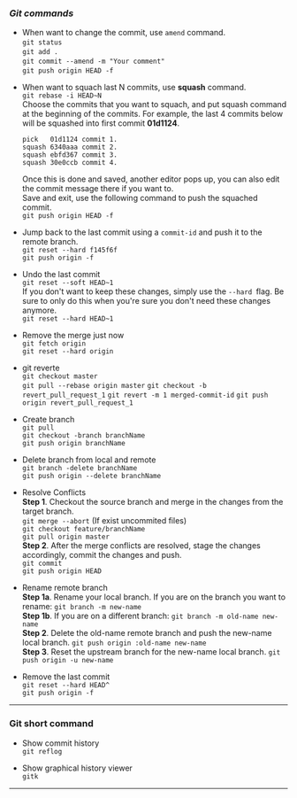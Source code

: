 ### *Git commands*
* When want to change the commit, use `amend` command.  
`git status`    
`git add .`   
`git commit --amend -m "Your comment"`  
`git push origin HEAD -f` 
 
<!-- more -->

* When want to squach last N commits, use **squash** command.  
`git rebase -i HEAD~N`    
Choose the commits that you want to squach, and put squash command at the beginning of the commits. For example, the last 4 commits below will be squashed into first commit **01d1124**.

    ```
    pick   01d1124 commit 1.    
    squash 6340aaa commit 2.
    squash ebfd367 commit 3.
    squash 30e0ccb commit 4.
    ``` 
  
    Once this is done and saved, another editor pops up, you can also edit the commit message there if you want to.   
Save and exit, use the following command to push the squached commit.  
`git push origin HEAD -f` 
 


* Jump back to the last commit using a `commit-id` and push it to the remote branch.   
`git reset --hard f145f6f`  
`git push origin -f` 


* Undo the last commit  
`git reset --soft HEAD~1`  
If you don't want to keep these changes, simply use the `--hard `flag. Be sure to only do this when you're sure you don't need these changes anymore.  
`git reset --hard HEAD~1`


* Remove the merge just now  
`git fetch origin`  
`git reset --hard origin`


* git reverte  
`git checkout master`  
`git pull --rebase origin master`
`git checkout -b revert_pull_request_1`
`git revert -m 1 merged-commit-id`
`git push origin revert_pull_request_1`
 
 
* Create branch   
`git pull`  
`git checkout -branch branchName`  
`git push origin branchName`  


* Delete branch from local and remote   
`git branch -delete branchName`  
`git push origin --delete branchName`


* Resolve Conflicts  
**Step 1**. Checkout the source branch and merge in the changes from the target branch.  
`git merge --abort`  (If exist uncommited files)   
`git checkout feature/branchName`   
`git pull origin master`  
**Step 2**. After the merge conflicts are resolved, stage the changes accordingly, commit the changes and push.  
`git commit`  
`git push origin HEAD`   


* Rename remote branch  
**Step 1a**. Rename your local branch.
If you are on the branch you want to rename:
`git branch -m new-name`  
**Step 1b**. If you are on a different branch:
`git branch -m old-name new-name`    
**Step 2**. Delete the old-name remote branch and push the new-name local branch.
`git push origin :old-name new-name`  
**Step 3**. Reset the upstream branch for the new-name local branch.
`git push origin -u new-name`


* Remove the last commit  
`git reset --hard HEAD^`  
`git push origin -f`  


---
### **Git short command** 
* Show commit history   
`git reflog`

* Show graphical history viewer   
`gitk`

---
